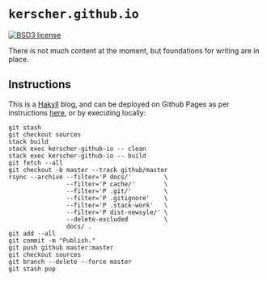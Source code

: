 `kerscher.github.io`
====================

[![BSD3 license](https://img.shields.io/badge/licence-BSD%203--clause-blue.svg)](https://github.com/kerscher/kerscher.github.io/blob/source/LICENCE.md)

There is not much content at the moment, but foundations for writing are in place.

Instructions
------------

This is a [Hakyll](https://jaspervdj.be/hakyll) blog, and can be deployed on Github Pages as per instructions [here](https://jaspervdj.be/hakyll/tutorials/github-pages-tutorial.html), or by executing locally:

```shell
git stash
git checkout sources
stack build
stack exec kerscher-github-io -- clean
stack exec kerscher-github-io -- build
git fetch --all
git checkout -b master --track github/master
rsync --archive --filter='P docs/'         \
                --filter='P cache/'        \
                --filter='P .git/'         \
                --filter='P .gitignore'    \
                --filter='P .stack-work'   \
                --filter='P dist-newsyle/' \
                --delete-excluded          \
                docs/ .
git add --all
git commit -m "Publish."
git push github master:master
git checkout sources
git branch --delete --force master
git stash pop
```
